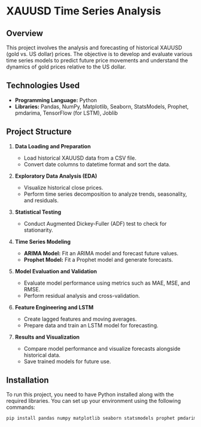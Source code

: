 # XAUUSD Time Series Analysis

## Overview

This project involves the analysis and forecasting of historical XAUUSD (gold vs. US dollar) prices. The objective is to develop and evaluate various time series models to predict future price movements and understand the dynamics of gold prices relative to the US dollar.

## Technologies Used

- **Programming Language:** Python
- **Libraries:** Pandas, NumPy, Matplotlib, Seaborn, StatsModels, Prophet, pmdarima, TensorFlow (for LSTM), Joblib

## Project Structure

1. **Data Loading and Preparation**
   - Load historical XAUUSD data from a CSV file.
   - Convert date columns to datetime format and sort the data.

2. **Exploratory Data Analysis (EDA)**
   - Visualize historical close prices.
   - Perform time series decomposition to analyze trends, seasonality, and residuals.

3. **Statistical Testing**
   - Conduct Augmented Dickey-Fuller (ADF) test to check for stationarity.

4. **Time Series Modeling**
   - **ARIMA Model:** Fit an ARIMA model and forecast future values.
   - **Prophet Model:** Fit a Prophet model and generate forecasts.

5. **Model Evaluation and Validation**
   - Evaluate model performance using metrics such as MAE, MSE, and RMSE.
   - Perform residual analysis and cross-validation.

6. **Feature Engineering and LSTM**
   - Create lagged features and moving averages.
   - Prepare data and train an LSTM model for forecasting.

7. **Results and Visualization**
   - Compare model performance and visualize forecasts alongside historical data.
   - Save trained models for future use.

## Installation

To run this project, you need to have Python installed along with the required libraries. You can set up your environment using the following commands:

```bash
pip install pandas numpy matplotlib seaborn statsmodels prophet pmdarima tensorflow joblib
